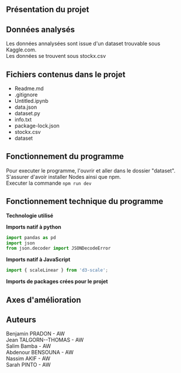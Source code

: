 ## Présentation du projet

## Données analysés

Les données annalysées sont issue d'un dataset trouvable sous Kaggle.com. <br /> Les données se trouvent sous stockx.csv

## Fichiers contenus dans le projet
<ul>
    <li>Readme.md</li>
    <li>.gitignore</li>
    <li>Untitled.ipynb</li>
    <li>data.json</li>
    <li>dataset.py</li>
    <li>info.txt</li>
    <li>package-lock.json</li>
    <li>stockx.csv</li>
    <li>dataset</li>
</ul>

## Fonctionnement du programme

Pour executer le programme, l'ouvrir et aller dans le dossier "dataset". <br />
S'assurer d'avoir installer Nodes ainsi que npm. <br />
Executer la commande ``` npm run dev ``` 

## Fonctionnement technique du programme

**Technologie utilisé**


**Imports natif à python**

```python
import pandas as pd
import json
from json.decoder import JSONDecodeError
```

**Imports natif à JavaScript**

```javascript
import { scaleLinear } from 'd3-scale'; 
```

**Imports de packages crées pour le projet** <br>

## Axes d'amélioration

## Auteurs
Benjamin PRADON - AW <br/>
Jean TALGORN--THOMAS - AW <br/>
Salim Bamba - AW <br/>
Abdenour BENSOUNA - AW <br/>
Nassim AKIF - AW  <br/>
Sarah PINTO - AW
